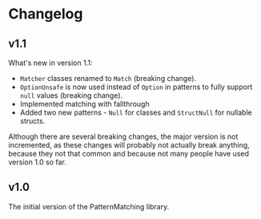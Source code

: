 # Changelog

## v1.1

What's new in version 1.1:

- `Matcher` classes renamed to `Match` (breaking change).
- `OptionUnsafe` is now used instead of `Option` in patterns to fully support `null` values (breaking change).
- Implemented matching with fallthrough
- Added two new patterns - `Null` for classes and `StructNull` for nullable structs.

Although there are several breaking changes, the major version is not incremented, as these changes
will probably not actually break anything, because they not that common and because not many people
have used version 1.0 so far.

## v1.0

The initial version of the PatternMatching library.

